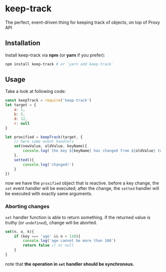 # keep-track
The perfect, event-driven thing for keeping track of objects, on top of Proxy API
## Installation
Install keep-track via __npm__ (or __yarn__ if you prefer):
```sh
npm install keep-track # or `yarn add keep-track`
```
## Usage
Take a look at following code:
```javascript
const keepTrack = require('keep-track')
let target = {
	a: 1,
	b: 5,
	d: 12,
	r: null
}

let proxified = keepTrack(target, {
	// here come event handlers
	set(newValue, oldValue, keyName){
		console.log(`the key ${keyName} has changed from ${oldValue} to ${newValue}`)
	},
	setted(){
		console.log('changed!')
	}
})
```
now we have the `proxified` object that is reactive. before a key change, the `set` event handler will be executed; after the change, the `setted` handler will be executed with exactly same arguments.
### Aborting changes
`set` handler function is able to return something. if the returned value is truthy (or `undefined`), change will be aborted.
```javascript
set(n, o, k){
	if (key === 'age' && n > 110){
		console.log('age cannot be more than 100')
		return false // or null
	}
}
```
note that __the operation in `set` handler should be synchronous.__